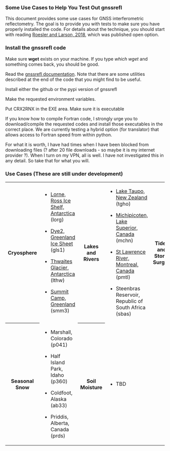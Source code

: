 ### Some Use Cases to Help You Test Out gnssrefl

This document provides some use cases for GNSS interferometric reflectometry. 
The goal is to provide you with tests to make sure you have properly installed the code. For details about the technique, 
you should start with reading [Roesler and Larson, 2018](https://link.springer.com/article/10.1007/s10291-018-0744-8), 
which was published open option.  

### Install the gnssrefl code 

Make sure **wget** exists on your machine.  If you type *which wget* and something comes back, you should be good.

Read the [gnssrefl documentation](https://github.com/kristinemlarson/gnssrefl). 
Note that there are some utilities described at the end of the code that you might
find to be useful.

Install either the github or the pypi version of gnssrefl

Make the requested environment variables. 

Put CRX2RNX in the EXE area. Make sure it is executable

If you know how to compile Fortran code, I strongly urge you to download/compile the requested
codes and install those executables in the correct place.  We are currently testing a hybrid 
option (for translator) that allows access to Fortran speed from within python.

For what it is worth, I have had times when I have been blocked from 
downloading files (? after 20 file downloads - so maybe it is 
my internet provider ?). When I turn on my VPN, all is well. I have not investigated this 
in any detail. So take that for what you will. 


### Use Cases (These are still under development)

<table>
<TR>
<TH>Cryosphere</TH>
<TD>

* [Lorne, Ross Ice Shelf, Antarctica](use_cases/lorg_use.md) (lorg)

* [Dye2, Greenland Ice Sheet](use_cases/gls1_use.md) (gls1)

* [Thwaites Glacier, Antarctica](use_cases/lthw_use.md) (lthw)

* [Summit Camp, Greenland](use_cases/smm3_use.md) (smm3)
</TD>
<TH>Lakes and Rivers</TH>
<td>

* [Lake Taupo, New Zealand](use_cases/tgho_use.md) (tgho)

* [Michipicoten, Lake Superior, Canada](use_cases/mchn_use.md) (mchn)

* [St Lawrence River, Montreal, Canada](use_cases/pmtl_use.md) (pmtl)

* Steenbras Reservoir, Republic of South Africa (sbas)

</TD>
<TH>Tides and Storm Surges</TH>
<TD>

* Hurricane Laura (calc)

* St Michael, Alaska (at01)

* Palmer Station, Antarctica (pal2)

</TD>
</TR>

<TR>
<TH>Seasonal Snow</TH>
<TD>

* Marshall, Colorado (p041)

* Half Island Park, Idaho (p360)

* Coldfoot, Alaska (ab33)

* Priddis, Alberta, Canada (prds)

</TD>
<TH>Soil Moisture</TH>

<TD>

* TBD

</TD>

</TR>
</Table>


